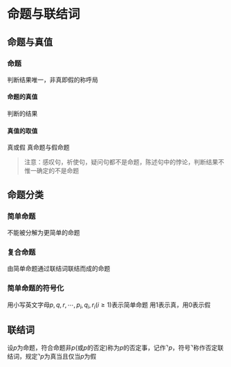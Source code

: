 # 命题与联结词
## 命题与真值
### 命题
判断结果唯一，非真即假的称呼局
#### 命题的真值
判断的结果
#### 真值的取值
真或假
真命题与假命题

> 注意：感叹句，祈使句，疑问句都不是命题，陈述句中的悖论，判断结果不惟一确定的不是命题

## 命题分类
### 简单命题
不能被分解为更简单的命题
### 复合命题
由简单命题通过联结词联结而成的命题

### 简单命题的符号化
用小写英文字母$p,q,r,\cdots,p_i,q_i,r_i(i\geq1)$表示简单命题
用1表示真，用0表示假


## 联结词
设$p$为命题，符合命题非$p$(或$p$的否定)称为$p$的否定事，记作$\urcorner p$，符号$\urcorner$称作否定联结词，规定$\urcorner p$为真当且仅当$p$为假
